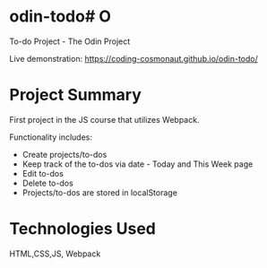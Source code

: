 # odin-todo# O

To-do Project - The Odin Project

Live demonstration: https://coding-cosmonaut.github.io/odin-todo/

# Project Summary

First project in the JS course that utilizes Webpack.

Functionality includes: 
- Create projects/to-dos
- Keep track of the to-dos via date - Today and This Week page
- Edit to-dos
- Delete to-dos
- Projects/to-dos are stored in localStorage

# Technologies Used

HTML,CSS,JS, Webpack
